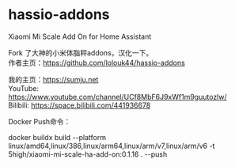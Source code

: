 # hassio-addons
Xiaomi Mi Scale Add On for Home Assistant

Fork 了大神的小米体脂秤addons，汉化一下。   
作者主页：https://github.com/lolouk44/hassio-addons

我的主页：https://sumju.net   
YouTube: https://www.youtube.com/channel/UCf8MbF6J9xWf1m9guutozlw/   
Bilibili: https://space.bilibili.com/441936678   

Docker Push命令：

docker buildx build --platform linux/amd64,linux/386,linux/arm64,linux/arm/v7,linux/arm/v6 -t 5high/xiaomi-mi-scale-ha-add-on:0.1.16 . --push
